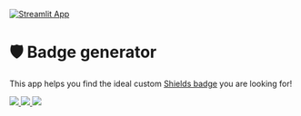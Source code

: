 [![Streamlit App](https://static.streamlit.io/badges/streamlit_badge_black_white.svg)](https://badge-generator.streamlitapp.com/)

# 🛡️ Badge generator

This app helps you find the ideal custom [Shields badge](https://shields.io/) you are looking for!

<a href="#"> <img src="https://img.shields.io/badge/cool-isnt_it-f0f"></img> </a>
<a href="#"> <img src="https://img.shields.io/badge/cool-isnt_it-800000"></img> </a>
<a href="#"> <img src="https://img.shields.io/badge/cool-isnt_it-greenyellow"></img> </a>
